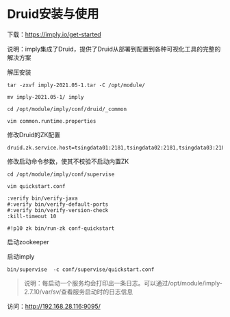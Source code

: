 # Druid安装与使用

下载：https://imply.io/get-started

说明：imply集成了Druid，提供了Druid从部署到配置到各种可视化工具的完整的解决方案

解压安装

```
tar -zxvf imply-2021.05-1.tar -C /opt/module/
```

```
mv imply-2021.05-1/ imply
```



```
cd /opt/module/imply/conf/druid/_common
```

```
vim common.runtime.properties
```

修改Druid的ZK配置

```
druid.zk.service.host=tsingdata01:2181,tsingdata02:2181,tsingdata03:2181
```

修改启动命令参数，使其不校验不启动内置ZK

```
cd /opt/module/imply/conf/supervise
```

```
vim quickstart.conf
```

```
:verify bin/verify-java
#:verify bin/verify-default-ports
#:verify bin/verify-version-check
:kill-timeout 10

#!p10 zk bin/run-zk conf-quickstart
```

启动zookeeper

启动imply

```
bin/supervise  -c conf/supervise/quickstart.conf
```

>说明：每启动一个服务均会打印出一条日志。可以通过/opt/module/imply-2.7.10/var/sv/查看服务启动时的日志信息

访问：http://192.168.28.116:9095/